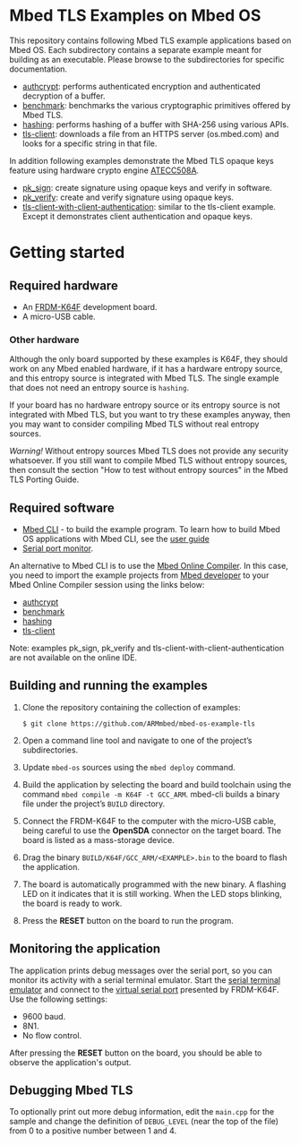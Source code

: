 # Mbed TLS Examples on Mbed OS

This repository contains following Mbed TLS example applications based on Mbed OS. Each subdirectory contains a separate example meant for building as an executable. Please browse to the subdirectories for specific documentation.

* [authcrypt](./authcrypt/README.md): performs authenticated encryption and authenticated decryption of a buffer.
* [benchmark](./benchmark/README.md): benchmarks the various cryptographic primitives offered by Mbed TLS.
* [hashing](./hashing/README.md): performs hashing of a buffer with SHA-256 using various APIs.
* [tls-client](./tls-client/README.md): downloads a file from an HTTPS server (os.mbed.com) and looks for a specific string in that file.

In addition following examples demonstrate the Mbed TLS opaque keys feature using hardware crypto engine [ATECC508A](https://github.com/ARMmbed/mbed-os/tree/feature-opaque-keys/features/atcryptoauth/README.md).
* [pk_sign](./pk_sign/README.md): create signature using opaque keys and verify in software.
* [pk_verify](./pk_verify/README.md): create and verify signature using opaque keys.
* [tls-client-with-client-authentication](./tls-client-with-client-authentication/README.md): similar to the tls-client example. Except it demonstrates client authentication and opaque keys. 

# Getting started

## Required hardware
* An [FRDM-K64F](http://os.mbed.com/platforms/FRDM-K64F/) development board.
* A micro-USB cable.

### Other hardware

Although the only board supported by these examples is K64F, they should work on any Mbed enabled hardware, if it has a hardware entropy source, and this entropy source is integrated with Mbed TLS. The single example that does not need an entropy source is `hashing`.

If your board has no hardware entropy source or its entropy source is not integrated with Mbed TLS, but you want to try these examples anyway, then you may want to consider compiling Mbed TLS without real entropy sources.

*Warning!* Without entropy sources Mbed TLS does not provide any security whatsoever. If you still want to compile Mbed TLS without entropy sources, then consult the section "How to test without entropy sources" in the Mbed TLS Porting Guide.

## Required software
* [Mbed CLI](https://github.com/ARMmbed/mbed-cli) - to build the example program. To learn how to build Mbed OS applications with Mbed CLI, see the [user guide](https://github.com/ARMmbed/mbed-cli/blob/master/README.md)
* [Serial port monitor](https://os.mbed.com/handbook/SerialPC#host-interface-and-terminal-applications).

An alternative to Mbed CLI is to use the [Mbed Online Compiler](https://os.mbed.com/compiler/). In this case, you need to import the example projects from [Mbed developer](https://os.mbed.com/) to your Mbed Online Compiler session using the links below:
* [authcrypt](https://os.mbed.com/teams/mbed-os-examples/code/mbed-os-example-tls-authcrypt)
* [benchmark](https://os.mbed.com/teams/mbed-os-examples/code/mbed-os-example-tls-benchmark)
* [hashing](https://os.mbed.com/teams/mbed-os-examples/code/mbed-os-example-tls-hashing)
* [tls-client](https://os.mbed.com/teams/mbed-os-examples/code/mbed-os-example-tls-tls-client)

Note: examples pk_sign, pk_verify and tls-client-with-client-authentication are not available on the online IDE.

## Building and running the examples

1. Clone the repository containing the collection of examples:
    ```
    $ git clone https://github.com/ARMmbed/mbed-os-example-tls
    ```

1. Open a command line tool and navigate to one of the project’s subdirectories.

1. Update `mbed-os` sources using the `mbed deploy` command.

1. Build the application by selecting the board and build toolchain using the command `mbed compile -m K64F -t GCC_ARM`. mbed-cli builds a binary file under the project’s `BUILD` directory.

1. Connect the FRDM-K64F to the computer with the micro-USB cable, being careful to use the **OpenSDA** connector on the target board. The board is listed as a mass-storage device.

1. Drag the binary `BUILD/K64F/GCC_ARM/<EXAMPLE>.bin` to the board to flash the application.

1. The board is automatically programmed with the new binary. A flashing LED on it indicates that it is still working. When the LED stops blinking, the board is ready to work.

1. Press the **RESET** button on the board to run the program.

## Monitoring the application
The application prints debug messages over the serial port, so you can monitor its activity with a serial terminal emulator. Start the [serial terminal emulator](https://os.mbed.com/handbook/Terminals) and connect to the [virtual serial port](https://os.mbed.com/handbook/SerialPC#host-interface-and-terminal-applications) presented by FRDM-K64F. Use the following settings:

* 9600 baud.
* 8N1.
* No flow control.

After pressing the **RESET** button on the board, you should be able to observe the application's output.

## Debugging Mbed TLS

To optionally print out more debug information, edit the `main.cpp` for the sample and change the definition of `DEBUG_LEVEL` (near the top of the file) from 0 to a positive number between 1 and 4.

